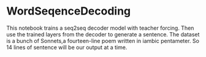 # WordSeqenceDecoding
This notebook trains a seq2seq decoder model with teacher forcing. Then use the trained layers from the decoder to generate a sentence.
The dataset is a bunch of Sonnets,a fourteen-line poem written in iambic pentameter. So 14 lines of sentence will be our output at a time.
